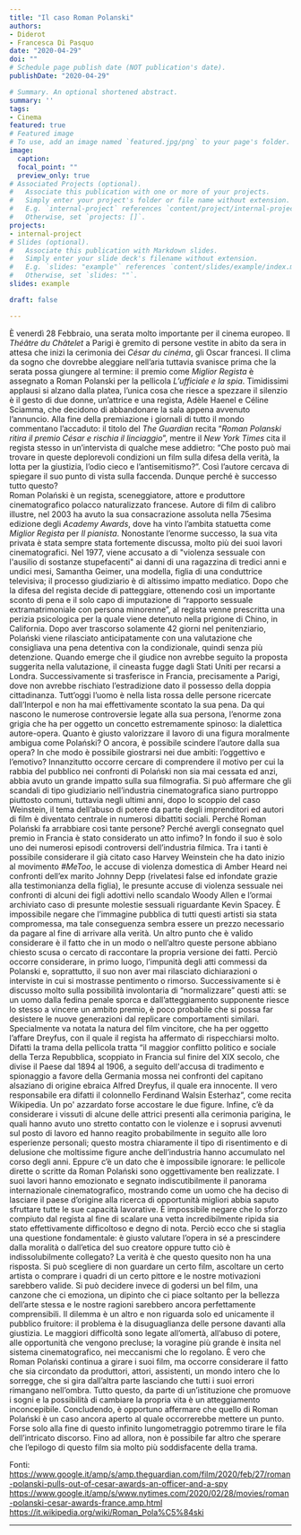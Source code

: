 ```yaml
---
title: "Il caso Roman Polanski"
authors:
- Diderot
- Francesca Di Pasquo
date: "2020-04-29"
doi: ""
# Schedule page publish date (NOT publication's date).
publishDate: "2020-04-29"

# Summary. An optional shortened abstract.
summary: ''
tags:
- Cinema
featured: true
# Featured image
# To use, add an image named `featured.jpg/png` to your page's folder.
image:
  caption:
  focal_point: ""
  preview_only: true
# Associated Projects (optional).
#   Associate this publication with one or more of your projects.
#   Simply enter your project's folder or file name without extension.
#   E.g. `internal-project` references `content/project/internal-project/index.md`.
#   Otherwise, set `projects: []`.
projects:
- internal-project
# Slides (optional).
#   Associate this publication with Markdown slides.
#   Simply enter your slide deck's filename without extension.
#   E.g. `slides: "example"` references `content/slides/example/index.md`.
#   Otherwise, set `slides: ""`.
slides: example

draft: false

---
```

È venerdì 28 Febbraio, una serata molto importante per il cinema europeo.
Il *Théâtre du Châtelet* a Parigi è gremito di persone vestite in abito da sera in attesa che inizi la cerimonia dei *César du cinéma*, gli Oscar francesi.
Il clima da sogno che dovrebbe aleggiare nell’aria tuttavia svanisce prima che la serata possa giungere al termine: il premio come *Miglior Regista* è assegnato a Roman Polanski per la pellicola *L’ufficiale e la spia*.
Timidissimi applausi si alzano dalla platea, l’unica cosa che riesce a spezzare il silenzio è il gesto di due donne, un’attrice e una regista, Adèle Haenel e Céline Sciamma, che decidono di abbandonare la sala appena avvenuto l’annuncio.
Alla fine della premiazione i giornali di tutto il mondo commentano l’accaduto: il titolo del *The Guardian* recita “*Roman Polanski ritira il premio César e rischia il linciaggio*”, mentre il *New York Times* cita il regista stesso in un’intervista di qualche mese addietro: “Che posto può mai trovare in queste deplorevoli condizioni un film sulla difesa della verità, la lotta per la giustizia, l’odio cieco e l’antisemitismo?”. Così l’autore cercava di spiegare il suo punto di vista sulla faccenda.
Dunque perché è successo tutto questo?  
Roman Polański è un regista, sceneggiatore, attore e produttore cinematografico polacco naturalizzato francese. Autore di film di calibro illustre, nel 2003 ha avuto la sua consacrazione assoluta nella 75esima edizione degli *Academy Awards*, dove ha vinto l’ambita statuetta come *Miglior Regista* per *Il pianista*. Nonostante l’enorme successo, la sua vita privata è stata sempre stata fortemente discussa, molto più dei suoi lavori cinematografici. Nel 1977, viene accusato a di "violenza sessuale con l'ausilio di sostanze stupefacenti" ai danni di una ragazzina di tredici anni e undici mesi, Samantha Geimer, una modella, figlia di una conduttrice televisiva; il processo giudiziario è di altissimo impatto mediatico. Dopo che la difesa del regista decide di patteggiare, ottenendo così un importante sconto di pena e il solo capo di imputazione di “rapporto sessuale extramatrimoniale con persona minorenne”, al regista venne prescritta una perizia psicologica per la quale viene detenuto nella prigione di Chino, in California. Dopo aver trascorso solamente 42 giorni nel penitenziario, Polański viene rilasciato anticipatamente con una valutazione che consigliava una pena detentiva con la condizionale, quindi senza più detenzione. Quando emerge che il giudice non avrebbe seguito la proposta suggerita nella valutazione, il cineasta fugge dagli Stati Uniti per recarsi a Londra. Successivamente si trasferisce in Francia, precisamente a Parigi, dove non avrebbe rischiato l’estradizione dato il possesso della doppia cittadinanza.
Tutt’oggi l’uomo è nella lista rossa delle persone ricercate dall’Interpol e non ha mai effettivamente scontato la sua pena.
Da qui nascono le numerose controversie legate alla sua persona, l’enorme zona grigia che ha per oggetto un concetto estremamente spinoso: la dialettica autore-opera.
Quanto è giusto valorizzare il lavoro di una figura moralmente ambigua come Polański?
O ancora, è possibile scindere l’autore dalla sua opera? In che modo è possibile giostrarsi nei due ambiti: l’oggettivo e l’emotivo?
Innanzitutto occorre cercare di comprendere il motivo per cui la rabbia del pubblico nei confronti di Polański non sia mai cessata ed anzi, abbia avuto un grande impatto sulla sua filmografia. Si può affermare che gli scandali di tipo giudiziario nell’industria cinematografica siano purtroppo piuttosto comuni, tuttavia negli ultimi anni, dopo lo scoppio del caso Weinstein, il tema dell’abuso di potere da parte degli imprenditori ed autori di film è diventato centrale in numerosi dibattiti sociali.
Perché Roman Polański fa arrabbiare così tante persone? Perché avergli consegnato quel premio in Francia è stato considerato un atto infimo?
In fondo il suo è solo uno dei numerosi episodi controversi dell’industria filmica.
Tra i tanti è possibile considerare il già citato caso Harvey Weinstein che ha dato inizio al movimento *#MeToo*, le accuse di violenza domestica di Amber Heard nei confronti dell’ex marito Johnny Depp (rivelatesi false ed infondate grazie alla testimonianza della figlia), le presunte accuse di violenza sessuale nei confronti di alcuni dei figli adottivi nello scandalo Woody Allen e l’ormai archiviato caso di presunte molestie sessuali riguardante Kevin Spacey. È impossibile negare che l’immagine pubblica di tutti questi artisti sia stata compromessa, ma tale conseguenza sembra essere un prezzo necessario da pagare al fine di arrivare alla verità.
Un altro punto che è valido considerare è il fatto che in un modo o nell’altro queste persone abbiano chiesto scusa o cercato di raccontare la propria versione dei fatti.
Perciò occorre considerare, in primo luogo, l’impunità degli atti commessi da Polanski e, soprattutto, il suo non aver mai rilasciato dichiarazioni o interviste in cui si mostrasse pentimento o rimorso. Successivamente si è discusso molto sulla possibilità involontaria di “normalizzare” questi atti: se un uomo dalla fedina penale sporca e dall’atteggiamento supponente riesce lo stesso a vincere un ambito premio, è poco probabile che si possa far desistere le nuove generazioni dal replicare comportamenti similari. Specialmente va notata la natura del film vincitore, che ha per oggetto l’affare Dreyfus, con il quale il regista ha affermato di rispecchiarsi molto.
Difatti la trama della pellicola tratta “il maggior conflitto politico e sociale della Terza Repubblica, scoppiato in Francia sul finire del XIX secolo, che divise il Paese dal 1894 al 1906, a seguito dell'accusa di tradimento e spionaggio a favore della Germania mossa nei confronti del capitano alsaziano di origine ebraica Alfred Dreyfus, il quale era innocente. Il vero responsabile era difatti il colonnello Ferdinand Walsin Esterhaz”, come recita Wikipedia.
Un po' azzardato forse accostare le due figure.
Infine, c’è da considerare i vissuti di alcune delle attrici presenti alla cerimonia parigina, le quali hanno avuto uno stretto contatto con le violenze e i soprusi avvenuti sul posto di lavoro ed hanno reagito probabilmente in seguito alle loro esperienze personali; questo mostra chiaramente il tipo di risentimento e di delusione che moltissime figure anche dell’industria hanno accumulato nel corso degli anni. Eppure c’è un dato che è impossibile ignorare: le pellicole dirette o scritte da Roman Polański sono oggettivamente ben realizzate. I suoi lavori hanno emozionato e segnato indiscutibilmente il panorama internazionale cinematografico, mostrando come un uomo che ha deciso di lasciare il paese d’origine alla ricerca di opportunità migliori abbia saputo sfruttare tutte le sue capacità lavorative. È impossibile negare che lo sforzo compiuto dal regista al fine di scalare una vetta incredibilmente ripida sia stato effettivamente difficoltoso e degno di nota.
Perciò ecco che si staglia una questione fondamentale: è giusto valutare l’opera in sé a prescindere dalla moralità o dall’etica del suo creatore oppure tutto ciò è indissolubilmente collegato?
La verità è che questo quesito non ha una risposta. Si può scegliere di non guardare un certo film, ascoltare un certo artista o comprare i quadri di un certo pittore e le nostre motivazioni sarebbero valide. Si può decidere invece di godersi un bel film, una canzone che ci emoziona, un dipinto che ci piace soltanto per la bellezza dell’arte stessa e le nostre ragioni sarebbero ancora perfettamente comprensibili. Il dilemma è un altro e non riguarda solo ed unicamente il pubblico fruitore: il problema è la disuguaglianza delle persone davanti alla giustizia.
Le maggiori difficoltà sono legate all’omertà, all’abuso di potere, alle opportunità che vengono precluse; la voragine più grande è insita nel sistema cinematografico, nei meccanismi che lo regolano. È vero che Roman Polański continua a girare i suoi film, ma occorre considerare il fatto che sia circondato da produttori, attori, assistenti, un mondo intero che lo sorregge, che si gira dall’altra parte lasciando che tutti i suoi errori rimangano nell’ombra. Tutto questo, da parte di un’istituzione che promuove i sogni e la possibilità di cambiare la propria vita è un atteggiamento inconcepibile.
Concludendo, è opportuno affermare che quello di Roman Polański è un caso ancora aperto al quale occorrerebbe mettere un punto.
Forse solo alla fine di questo infinito lungometraggio potremmo tirare le fila dell’intricato discorso. Fino ad allora, non è possibile far altro che sperare che l’epilogo di questo film sia molto più soddisfacente della trama.

Fonti:
https://www.google.it/amp/s/amp.theguardian.com/film/2020/feb/27/roman-polanski-pulls-out-of-cesar-awards-an-officer-and-a-spy
https://www.google.it/amp/s/www.nytimes.com/2020/02/28/movies/roman-polanski-cesar-awards-france.amp.html
https://it.wikipedia.org/wiki/Roman_Pola%C5%84ski


---
